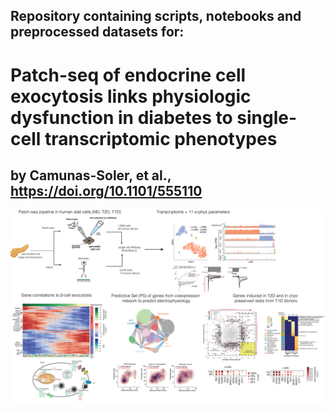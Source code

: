 ## Repository containing scripts, notebooks and preprocessed datasets for:

# Patch-seq of endocrine cell exocytosis links physiologic dysfunction in diabetes to single-cell transcriptomic phenotypes
## by Camunas-Soler, et al., https://doi.org/10.1101/555110


![alt text](readme/fig.png "scheme")
